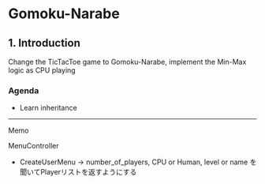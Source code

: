 # Gomoku-Narabe

## 1. Introduction
Change the TicTacToe game to Gomoku-Narabe, implement the Min-Max logic as CPU playing
### Agenda
* Learn inheritance

-------
Memo

MenuController
- CreateUserMenu -> number_of_players, CPU or Human, level or name を聞いてPlayerリストを返すようにする